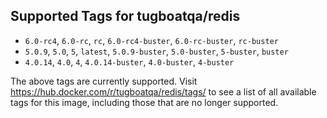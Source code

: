 ## Supported Tags for tugboatqa/redis

* `6.0-rc4`, `6.0-rc`, `rc`, `6.0-rc4-buster`, `6.0-rc-buster`, `rc-buster`
* `5.0.9`, `5.0`, `5`, `latest`, `5.0.9-buster`, `5.0-buster`, `5-buster`, `buster`
* `4.0.14`, `4.0`, `4`, `4.0.14-buster`, `4.0-buster`, `4-buster`

The above tags are currently supported. Visit https://hub.docker.com/r/tugboatqa/redis/tags/ to see a list of all available tags for this image, including those that are no longer supported.
